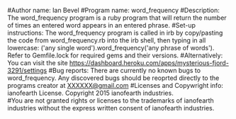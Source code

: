 #Author name: Ian Bevel
#Program name: word_frequency
#Description: The word_frequency program is a ruby program that will return the number of times an entered word appears in an entered phrase.
#Set-up instructions: The word_frequency program is called in irb by copy/pasting the code from word_frequency.rb into the irb shell, then typing in all lowercase: ('any single word').word_frequency('any phrase of words').  Refer to Gemfile.lock for required gems and their versions.
#Alternatively: You can visit the site https://dashboard.heroku.com/apps/mysterious-fjord-3291/settings
#Bug reports: There are currently no known bugs to word_frequency.  Any discovered bugs should be reoprted directly to the programs creator at XXXXXX@gmail.com
#Licenses and Copywright info: ianofearth License.  Copyright 2015 ianofearth industries.  
#You are not granted rights or licenses to the trademarks of ianofearth industries without the express written consent of ianofearth industries.

